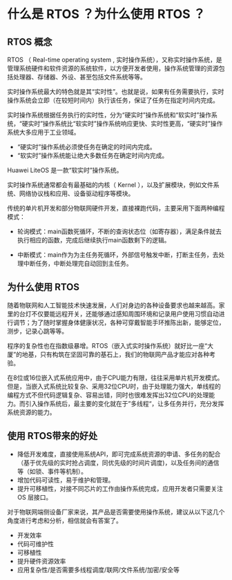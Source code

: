 # 什么是 RTOS ？为什么使用 RTOS ？

## RTOS 概念

RTOS （ Real-time operating system , 实时操作系统），又称实时操作系统，是管理系统硬件和软件资源的系统软件，以方便开发者使用，操作系统管理的资源包括处理器、存储器、外设、甚至包括文件系统等等。

实时操作系统最大的特色就是其“实时性”。也就是说，如果有任务需要执行，实时操作系统会立即（在较短时间内）执行该任务，保证了任务在指定时间内完成。

实时操作系统根据任务执行的实时性，分为“硬实时”操作系统和“软实时”操作系统，“硬实时”操作系统比“软实时”操作系统响应更快、实时性更高，“硬实时”操作系统大多应用于工业领域。

- “硬实时”操作系统必须使任务在确定的时间内完成。
- “软实时”操作系统能让绝大多数任务在确定时间内完成。

Huawei LiteOS 是一款“软实时”操作系统。

实时操作系统通常都会有最基础的内核（ Kernel ），以及扩展模块，例如文件系统、网络协议栈和应用、设备驱动程序等模块。

传统的单片机开发和部分物联网硬件开发，直接裸跑代码，主要采用下面两种编程模式：

- 轮询模式：main函数死循环，不断的查询状态位（如寄存器），满足条件就去执行相应的函数，完成后继续执行main函数剩下的逻辑。

- 中断模式：main作为为主任务死循环，外部信号触发中断，打断主任务，去处理中断任务，中断处理完自动回到主任务。

## 为什么使用 RTOS

随着物联网和人工智能技术快速发展，人们对身边的各种设备要求也越来越高。家里的台灯不仅要能远程开关，还能够通过感知周围环境和记录用户使用习惯自动进行调节；为了随时掌握身体健康状况，各种可穿戴智能手环推陈出新，能够定位，测步，记录心跳等等。

程序的复杂性也在指数级暴增。RTOS（嵌入式实时操作系统）就好比一座“大厦”的地基，只有构筑在坚固可靠的基石上，我们的物联网产品才能应对各种考验。

在8位或16位嵌入式系统应用中，由于CPU能力有限，往往采用单片机开发模式。但是，当嵌入式系统比较复杂、采用32位CPU时，由于处理能力强大，单线程的编程方式不但代码逻辑复杂、容易出错，同时也很难发挥出32位CPU的处理能力。而引入操作系统后，最主要的变化就在于”多线程“，让多任务并行，充分发挥系统资源的能力。

## 使用 RTOS带来的好处

- 降低开发难度，直接使用系统API，即可完成系统资源的申请、多任务的配合（基于优先级的实时抢占调度，同优先级的时间片调度)，以及任务间的通信等（如锁、事件等机制）。
- 增加代码可读性，易于维护和管理。
- 提升可移植性，对接不同芯片的工作由操作系统完成，应用开发者只需要关注 OS 层接口。

对于物联网端侧设备厂家来说，其产品是否需要使用操作系统，建议从以下这几个角度进行考虑和分析，相信就会有答案了。

- 开发效率
- 代码可维护性
- 可移植性
- 提升硬件资源效率
- 应用复杂性/是否需要多线程调度/联网/文件系统/加密/安全等
